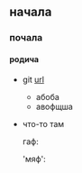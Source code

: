 
## начала
### почала
#### родича

- git [url](C:\app-js\Untitled-2.css)
    - абоба
    - авофщша
- что-то там

    гаф:

    'мяф':